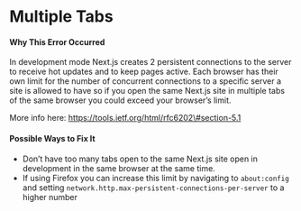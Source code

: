 Multiple Tabs
=============

#### Why This Error Occurred

In development mode Next.js creates 2 persistent connections to the server to receive hot updates and to keep pages active. Each browser has their own limit for the number of concurrent connections to a specific server a site is allowed to have so if you open the same Next.js site in multiple tabs of the same browser you could exceed your browser’s limit.

More info here: https://tools.ietf.org/html/rfc6202\#section-5.1

#### Possible Ways to Fix It

-   Don’t have too many tabs open to the same Next.js site open in development in the same browser at the same time.
-   If using Firefox you can increase this limit by navigating to `about:config` and setting `network.http.max-persistent-connections-per-server` to a higher number
